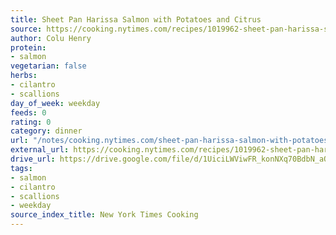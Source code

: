 ```yaml
---
title: Sheet Pan Harissa Salmon with Potatoes and Citrus
source: https://cooking.nytimes.com/recipes/1019962-sheet-pan-harissa-salmon-with-potatoes-and-citrus
author: Colu Henry
protein:
- salmon
vegetarian: false
herbs:
- cilantro
- scallions
day_of_week: weekday
feeds: 0
rating: 0
category: dinner
url: "/notes/cooking.nytimes.com/sheet-pan-harissa-salmon-with-potatoes-and-citrus.html"
external_url: https://cooking.nytimes.com/recipes/1019962-sheet-pan-harissa-salmon-with-potatoes-and-citrus
drive_url: https://drive.google.com/file/d/1UiciLWViwFR_konNXq70BdbN_aQUDp7U/view?usp=drive_link
tags:
- salmon
- cilantro
- scallions
- weekday
source_index_title: New York Times Cooking
---
```



